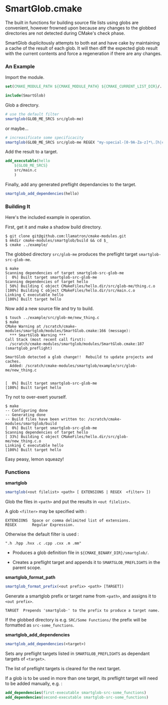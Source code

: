 SmartGlob.cmake
===============

The built in functions for building source file lists using globs are convenient, however frowned upon because any changes to the globbed directories are not detected during CMake's check phase.

SmartGlob duplicitously attempts to both eat and have cake by maintaining a cache of the result of each glob.  It will then diff the expected glob result with the current contents and force a regeneration if there are any changes.

### An Example

Import the module.

```cmake
set(CMAKE_MODULE_PATH ${CMAKE_MODULE_PATH} ${CMAKE_CURRENT_LIST_DIR}/../modules)

include(SmartGlob)
```

Glob a directory.

```cmake
# use the default filter
smartglob(GLOB_ME_SRCS src/glob-me)
```

or maybe...

```cmake
# increasificate some specificacity
smartglob(GLOB_ME_SRCS src/glob-me REGEX "my-special-[0-9A-Za-z]*\.[h|c]$")
```

Add the result to a target.

```cmake
add_executable(hello
	${GLOB_ME_SRCS}
	src/main.c
	)
```

Finally, add any generated preflight dependancies to the target.

```cmake
smartglob_add_dependencies(hello)
```

### Building It

Here's the included example in operation.

First, get it and make a shadow build directory.

```
$ git clone git@github.com:llamatron/cmake-modules.git
$ mkdir cmake-modules/smartglob/build && cd $_
$ cmake ../example/
```

The globbed directory `src/glob-me` produces the preflight target `smartglob-src-glob-me`.

```
$ make
Scanning dependencies of target smartglob-src-glob-me
[  0%] Built target smartglob-src-glob-me
Scanning dependencies of target hello
[ 50%] Building C object CMakeFiles/hello.dir/src/glob-me/thing.c.o
[100%] Building C object CMakeFiles/hello.dir/src/main.c.o
Linking C executable hello
[100%] Built target hello
```

Now add a new source file and try to build.

```
$ touch ../example/src/glob-me/new_thing.c
$ make
CMake Warning at /scratch/cmake-modules/smartglob/modules/SmartGlob.cmake:166 (message):
  *** SmartGlob Warning ***
Call Stack (most recent call first):
  /scratch/cmake-modules/smartglob/modules/SmartGlob.cmake:187 (smartglob_preflight)

SmartGlob detected a glob change!!  Rebuild to update projects and caches.
  Added: /scratch/cmake-modules/smartglob/example/src/glob-me/new_thing.c


[  0%] Built target smartglob-src-glob-me
[100%] Built target hello
```

Try not to over-exert yourself.

```
$ make
-- Configuring done
-- Generating done
-- Build files have been written to: /scratch/cmake-modules/smartglob/build
[  0%] Built target smartglob-src-glob-me
Scanning dependencies of target hello
[ 33%] Building C object CMakeFiles/hello.dir/src/glob-me/new_thing.c.o
Linking C executable hello
[100%] Built target hello
```
Easy peasy, lemon squeazy!

### Functions

**smartglob**

```cmake
smartglob(<out filelist> <path> [ EXTENSIONS | REGEX  <filter> ])
```

Glob the files in `<path>` and put the results in `<out filelist>`.  

A glob `<filter>` may be specified with :

```
EXTENSIONS 	Space or comma delimited list of extensions.
REGEX 		Regular Expression.
```
	
Otherwise the default filter is used :

```
".h .hpp .hxx .c .cpp .cxx .m .mm"
```

* Produces a glob definition file in `${CMAKE_BINARY_DIR}/smartglob/`.

* Creates a preflight target and appends it to `SMARTGLOB_PREFLIGHTS` in the parent scope.


**smartglob_format_path**

```cmake
smartglob_format_prefix(<out prefix> <path> [TARGET])
```

Generate a smartglob prefix or target name from `<path>`, and assigns it to `<out prefix>`.

```
TARGET 	Prepends 'smartglob-' to the prefix to produce a target name.
```	

If the globbed directory is e.g. `SRC/Some Functions/` the prefix will be formatted as `src-some_functions`.

**smartglob_add_dependencies**

```cmake
smartglob_add_dependencies(<target>)
```

Sets any preflight targets listed in `SMARTGLOB_PREFLIGHTS` as dependant targets of `<target>`.  

The list of preflight targets is cleared for the next target.

If a glob is to be used in more than one target, its preflight target will need to be added manually, e.g.  :

```cmake
add_dependencies(first-executable smartglob-src-some_functions)
add_dependencies(second-executable smartglob-src-some_functions)
```
